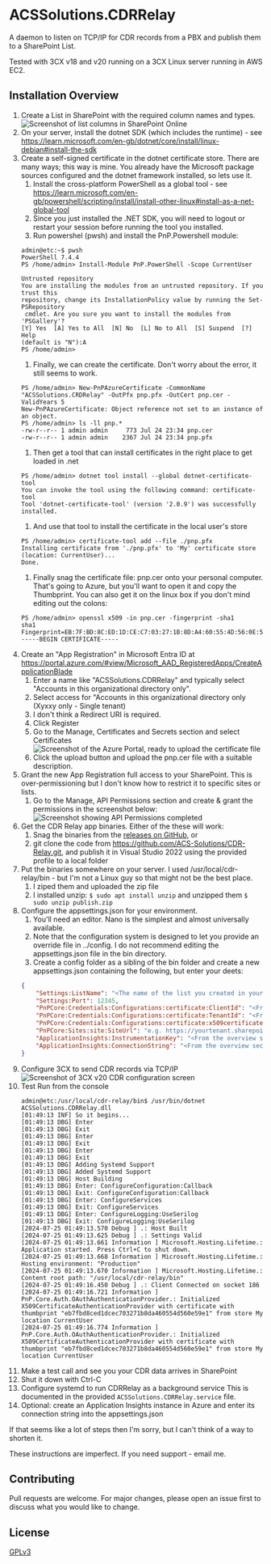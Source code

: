 # ACSSolutions.CDRRelay

A daemon to listen on TCP/IP for CDR records from a PBX and publish them to a SharePoint List.

Tested with 3CX v18 and v20 running on a 3CX Linux server running in AWS EC2.

## Installation Overview

 

1. Create a List in SharePoint with the required column names and types.
	![Screenshot of list columns in SharePoint Online](assets/SharePoint%20List%20Configuration.png)
1. On your server, install the dotnet SDK (which includes the runtime) - see https://learn.microsoft.com/en-gb/dotnet/core/install/linux-debian#install-the-sdk
1. Create a self-signed certificate in the dotnet certificate store. There are many ways; this way is mine.
	You already have the Microsoft package sources configured and the dotnet framework installed, so lets use it.
	1. Install the cross-platform PowerShell as a global tool - see https://learn.microsoft.com/en-gb/powershell/scripting/install/install-other-linux#install-as-a-net-global-tool
	1. Since you just installed the .NET SDK, you will need to logout or restart your session before running the tool you installed.
	1. Run powershel (pwsh) and install the PnP.Powershell module:
	```
	admin@etc:~$ pwsh
	PowerShell 7.4.4
	PS /home/admin> Install-Module PnP.PowerShell -Scope CurrentUser

	Untrusted repository
	You are installing the modules from an untrusted repository. If you trust this
	repository, change its InstallationPolicy value by running the Set-PSRepository
	 cmdlet. Are you sure you want to install the modules from 'PSGallery'?
	[Y] Yes  [A] Yes to All  [N] No  [L] No to All  [S] Suspend  [?] Help
	(default is "N"):A
	PS /home/admin>
	```
	1. Finally, we can create the certificate. Don't worry about the error, it still seems to work.
	```
	PS /home/admin> New-PnPAzureCertificate -CommonName "ACSSolutions.CRDRelay" -OutPfx pnp.pfx -OutCert pnp.cer -ValidYears 5
	New-PnPAzureCertificate: Object reference not set to an instance of an object.
	PS /home/admin> ls -ll pnp.*
	-rw-r--r-- 1 admin admin     773 Jul 24 23:34 pnp.cer
	-rw-r--r-- 1 admin admin    2367 Jul 24 23:34 pnp.pfx
	```
	1. Then get a tool that can install certificates in the right place to get loaded in .net
	```
	PS /home/admin> dotnet tool install --global dotnet-certificate-tool
	You can invoke the tool using the following command: certificate-tool
	Tool 'dotnet-certificate-tool' (version '2.0.9') was successfully installed.
	```
	1. And use that tool to install the certificate in the local user's store
	```
	PS /home/admin> certificate-tool add --file ./pnp.pfx
	Installing certificate from './pnp.pfx' to 'My' certificate store (location: CurrentUser)...
	Done.
	```
	1. Finally snag the certificate file: pnp.cer onto your personal computer. That's going to Azure, but you'll want to open it and copy the Thumbprint. You can also get it on the linux box if you don't mind editing out the colons:
	```
	PS /home/admin> openssl x509 -in pnp.cer -fingerprint -sha1
	sha1 Fingerprint=EB:7F:BD:8C:ED:1D:CE:C7:03:27:1B:8D:A4:60:55:4D:56:0E:59:E1
	-----BEGIN CERTIFICATE-----
	```
1. Create an "App Registration" in Microsoft Entra ID at https://portal.azure.com/#view/Microsoft_AAD_RegisteredApps/CreateApplicationBlade
	1. Enter a name like "ACSSolutions.CDRRelay" and typically select "Accounts in this organizational directory only". 
	1. Select access for "Accounts in this organizational directory only (Xyxxy only - Single tenant)
	1. I don't think a Redirect URI is required.
	1. Click Register
	1. Go to the Manage, Certificates and Secrets section and select Certificates
	![Screenshot of the Azure Portal, ready to upload the certificate file](assets/Microsoft%20Entra%20ID%20-%20Uploading%20the%20Certificate.png)
	1. Click the upload button and upload the pnp.cer file with a suitable description.
1. Grant the new App Registration full access to your SharePoint. This is over-permissioning but I don't know how to restrict it to specific sites or lists.
	1. Go to the Manage, API Permissions section and create & grant the permissions in the screenshot below:
	![Screenshot showing API Permissions completed](assets/App%20Registration%20API%20Permissions.png)
1. Get the CDR Relay app binaries. Either of the these will work:
	1. Snag the binaries from the [releases on GitHub](https://github.com/ACS-Solutions/CDR-Relay/releases), or
	1. git clone the code from https://github.com/ACS-Solutions/CDR-Relay.git, and publish it in Visual Studio 2022 using the provided profile to a local folder
1. Put the binaries somewhere on your server. I used /usr/local/cdr-relay/bin - but I'm not a Linux guy so that might not be the best place.
	1. I ziped them and uploaded the zip file
	1. I installed unzip: ```$ sudo apt install unzip``` and unzipped them ```$ sudo unzip publish.zip```
1. Configure the appsettings.json for your environment.
	1. You'll need an editor. Nano is the simplest and almost universally available. 
	1. Note that the configuration system is designed to let you provide an override file in ../config. I do not recommend editing the appsettings.json file in the bin directory.
	1. Create a config folder as a sibling of the bin folder and create a new appsettings.json containing the following, but enter your deets:
	```json
	{
		"Settings:ListName": "<The name of the list you created in your SharePoint site>",
		"Settings:Port": 12345,
		"PnPCore:Credentials:Configurations:certificate:ClientId": "<From the Essentials part of the Overview section on the App Registration>",
		"PnPCore:Credentials:Configurations:certificate:TenantId": "<From the Essentials part of the Overview section on the App Registration>",
		"PnPCore:Credentials:Configurations:certificate:x509certificate:Thumbprint": "<From the pnp.cer file we created earlier>",
		"PnPCore:Sites:site:SiteUrl": "e.g. https://yourtenant.sharepoint.com/sites/yoursite",
		"ApplicationInsights:InstrumentationKey": "<From the overview section of your Application Insights instance>",
		"ApplicationInsights:ConnectionString": "<From the overview section of your Application Insights instance>"
	}
	```
1. Configure 3CX to send CDR records via TCP/IP
![Screenshot of 3CX v20 CDR configuration screen](assets/3CX%20CDR%20Setup.png)
1. Test Run from the console
	```
	admin@etc:/usr/local/cdr-relay/bin$ /usr/bin/dotnet ACSSolutions.CDRRelay.dll
	[01:49:13 INF] So it begins...
	[01:49:13 DBG] Enter
	[01:49:13 DBG] Exit
	[01:49:13 DBG] Enter
	[01:49:13 DBG] Exit
	[01:49:13 DBG] Enter
	[01:49:13 DBG] Exit
	[01:49:13 DBG] Adding Systemd Support
	[01:49:13 DBG] Added Systemd Support
	[01:49:13 DBG] Host Building
	[01:49:13 DBG] Enter: ConfigureConfiguration:Callback
	[01:49:13 DBG] Exit: ConfigureConfiguration:Callback
	[01:49:13 DBG] Enter: ConfigureServices
	[01:49:13 DBG] Exit: ConfigureServices
	[01:49:13 DBG] Enter: ConfigureLogging:UseSerilog
	[01:49:13 DBG] Exit: ConfigureLogging:UseSerilog
	[2024-07-25 01:49:13.570 Debug ] .: Host Built
	[2024-07-25 01:49:13.625 Debug ] .: Settings Valid
	[2024-07-25 01:49:13.661 Information ] Microsoft.Hosting.Lifetime.: Application started. Press Ctrl+C to shut down.
	[2024-07-25 01:49:13.668 Information ] Microsoft.Hosting.Lifetime.: Hosting environment: "Production"
	[2024-07-25 01:49:13.670 Information ] Microsoft.Hosting.Lifetime.: Content root path: "/usr/local/cdr-relay/bin"
	[2024-07-25 01:49:16.450 Debug ] .: Client Connected on socket 186
	[2024-07-25 01:49:16.721 Information ] PnP.Core.Auth.OAuthAuthenticationProvider.: Initialized X509CertificateAuthenticationProvider with certificate with thumbprint "eb7fbd8ced1dcec703271b8da460554d560e59e1" from store My location CurrentUser
	[2024-07-25 01:49:16.774 Information ] PnP.Core.Auth.OAuthAuthenticationProvider.: Initialized X509CertificateAuthenticationProvider with certificate with thumbprint "eb7fbd8ced1dcec703271b8da460554d560e59e1" from store My location CurrentUser
	```
1. Make a test call and see you your CDR data arrives in SharePoint
1. Shut it down with Ctrl-C
1. Configure systemd to run CDRRelay as a background service
This is documented in the provided ```ACSSolutions.CDRRelay.service``` file.
1. Optional: create an Application Insights instance in Azure and enter its connection string into the appsettings.json

If that seems like a lot of steps then I'm sorry, but I can't think of a way to shorten it.

These instructions are imperfect. If you need support - email me.

## Contributing

Pull requests are welcome. For major changes, please open an issue first to discuss what you would like to change.

## License

[GPLv3](https://www.gnu.org/licenses/gpl-3.0.en.html)
